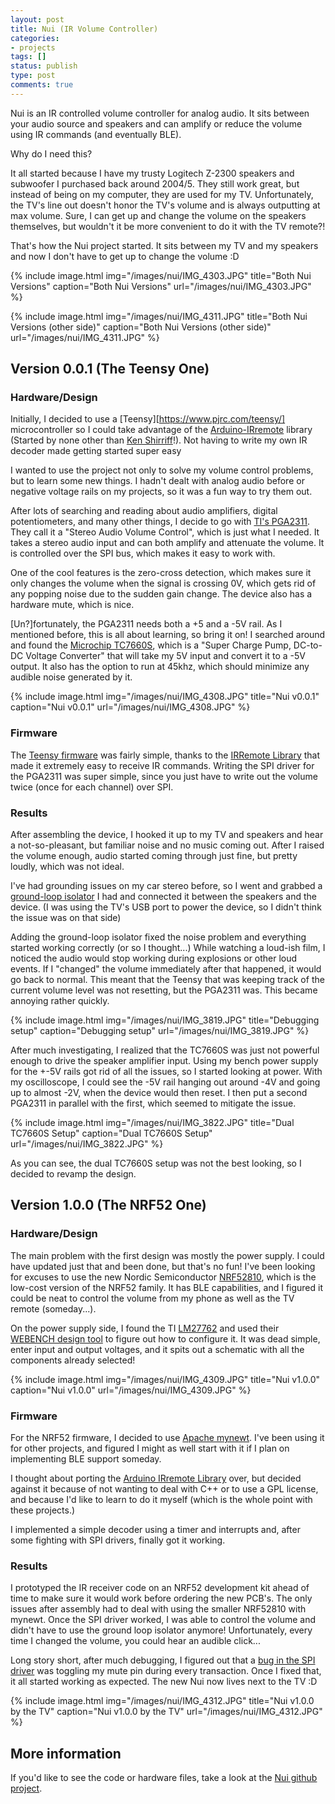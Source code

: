 ```yaml
---
layout: post
title: Nui (IR Volume Controller)
categories:
- projects
tags: []
status: publish
type: post
comments: true
---
```


Nui is an IR controlled volume controller for analog audio. It sits between your audio source and speakers and can amplify or reduce the volume using IR commands (and eventually BLE).

Why do I need this?

It all started because I have my trusty Logitech Z-2300 speakers and subwoofer I purchased back around 2004/5. They still work great, but instead of being on my computer, they are used for my TV. Unfortunately, the TV's line out doesn't honor the TV's volume and is always outputting at max volume. Sure, I can get up and change the volume on the speakers themselves, but wouldn't it be more convenient to do it with the TV remote?!

That's how the Nui project started. It sits between my TV and my speakers and now I don't have to get up to change the volume :D

{% include image.html
            img="/images/nui/IMG_4303.JPG"
            title="Both Nui Versions"
            caption="Both Nui Versions"
            url="/images/nui/IMG_4303.JPG" %}

{% include image.html
            img="/images/nui/IMG_4311.JPG"
            title="Both Nui Versions (other side)"
            caption="Both Nui Versions  (other side)"
            url="/images/nui/IMG_4311.JPG" %}

## Version 0.0.1 (The Teensy One)

### Hardware/Design

Initially, I decided to use a [Teensy][https://www.pjrc.com/teensy/] microcontroller so I could take advantage of the [Arduino-IRremote](https://github.com/z3t0/Arduino-IRremote) library (Started by none other than [Ken Shirriff](http://www.righto.com/2009/08/multi-protocol-infrared-remote-library.html)!). Not having to write my own IR decoder made getting started super easy

I wanted to use the project not only to solve my volume control problems, but to learn some new things. I hadn't dealt with analog audio before or negative voltage rails on my projects, so it was a fun way to try them out.

After lots of searching and reading about audio amplifiers, digital potentiometers, and many other things, I decide to go with [TI's PGA2311](http://www.ti.com/lit/ds/symlink/pga2311.pdf). They call it a "Stereo Audio Volume Control", which is just what I needed. It takes a stereo audio input and can both amplify and attenuate the volume. It is controlled over the SPI bus, which makes it easy to work with.

One of the cool features is the zero-cross detection, which makes sure it only changes the volume when the signal is crossing 0V, which gets rid of any popping noise due to the sudden gain change. The device also has a hardware mute, which is nice.

[Un?]fortunately, the PGA2311 needs both a +5 and a -5V rail. As I mentioned before, this is all about learning, so bring it on! I searched around and found the [Microchip TC7660S](http://ww1.microchip.com/downloads/en/DeviceDoc/20001467C.pdf), which is a "Super Charge Pump, DC-to-DC Voltage Converter" that will take my 5V input and convert it to a -5V output. It also has the option to run at 45khz, which should minimize any audible noise generated by it.

{% include image.html
            img="/images/nui/IMG_4308.JPG"
            title="Nui v0.0.1"
            caption="Nui v0.0.1"
            url="/images/nui/IMG_4308.JPG" %}

### Firmware

The [Teensy firmware](https://github.com/alvarop/nui/blob/master/fw/teensy/nui.ino) was fairly simple, thanks to the [IRRemote Library](https://www.pjrc.com/teensy/td_libs_IRremote.html) that made it extremely easy to receive IR commands. Writing the SPI driver for the PGA2311 was super simple, since you just have to write out the volume twice (once for each channel) over SPI.

### Results

After assembling the device, I hooked it up to my TV and speakers and hear a not-so-pleasant, but familiar noise and no music coming out. After I raised the volume enough, audio started coming through just fine, but pretty loudly, which was not ideal.

I've had grounding issues on my car stereo before, so I went and grabbed a [ground-loop isolator](https://www.aukey.com/products/ground-loop-noise-isolator) I had and connected it between the speakers and the device. (I was using the TV's USB port to power the device, so I didn't think the issue was on that side)

Adding the ground-loop isolator fixed the noise problem and everything started working correctly (or so I thought...) While watching a loud-ish film, I noticed the audio would stop working during explosions or other loud events. If I "changed" the volume immediately after that happened, it would go back to normal. This meant that the Teensy that was keeping track of the current volume level was not resetting, but the PGA2311 was. This became annoying rather quickly.

{% include image.html
            img="/images/nui/IMG_3819.JPG"
            title="Debugging setup"
            caption="Debugging setup"
            url="/images/nui/IMG_3819.JPG" %}

After much investigating, I realized that the TC7660S was just not powerful enough to drive the speaker amplifier input. Using my bench power supply for the +-5V rails got rid of all the issues, so I started looking at power. With my oscilloscope, I could see the -5V rail hanging out around -4V and going up to almost -2V, when the device would then reset. I then put a second PGA2311 in parallel with the first, which seemed to mitigate the issue.

{% include image.html
            img="/images/nui/IMG_3822.JPG"
            title="Dual TC7660S Setup"
            caption="Dual TC7660S Setup"
            url="/images/nui/IMG_3822.JPG" %}

As you can see, the dual TC7660S setup was not the best looking, so I decided to revamp the design.

## Version 1.0.0 (The NRF52 One)

### Hardware/Design

The main problem with the first design was mostly the power supply. I could have updated just that and been done, but that's no fun! I've been looking for excuses to use the new Nordic Semiconductor [NRF52810](https://www.nordicsemi.com/eng/Products/nRF52810), which is the low-cost version of the NRF52 family. It has BLE capabilities, and I figured it could be neat to control the volume from my phone as well as the TV remote (someday...).

On the power supply side, I found the TI [LM27762](http://www.ti.com/product/LM27762) and used their [WEBENCH design tool](https://webench.ti.com/) to figure out how to configure it. It was dead simple, enter input and output voltages, and it spits out a schematic with all the components already selected!

{% include image.html
            img="/images/nui/IMG_4309.JPG"
            title="Nui v1.0.0"
            caption="Nui v1.0.0"
            url="/images/nui/IMG_4309.JPG" %}


### Firmware

For the NRF52 firmware, I decided to use [Apache mynewt](http://mynewt.apache.org/). I've been using it for other projects, and figured I might as well start with it if I plan on implementing BLE support someday.

I thought about porting the [Arduino IRremote Library](https://github.com/z3t0/Arduino-IRremote) over, but decided against it because of not wanting to deal with C++ or to use a GPL license, and because I'd like to learn to do it myself (which is the whole point with these projects.)

I implemented a simple decoder using a timer and interrupts and, after some fighting with SPI drivers, finally got it working.

### Results

I prototyped the IR receiver code on an NRF52 development kit ahead of time to make sure it would work before ordering the new PCB's. The only issues after assembly had to deal with using the smaller NRF52810 with mynewt. Once the SPI driver worked, I was able to control the volume and didn't have to use the ground loop isolator anymore! Unfortunately, every time I changed the volume, you could hear an audible click...

Long story short, after much debugging, I figured out that a [bug in the SPI driver](https://github.com/NordicSemiconductor/nrfx/issues/16) was toggling my mute pin during every transaction. Once I fixed that, it all started working as expected. The new Nui now lives next to the TV :D

{% include image.html
            img="/images/nui/IMG_4312.JPG"
            title="Nui v1.0.0 by the TV"
            caption="Nui v1.0.0 by the TV"
            url="/images/nui/IMG_4312.JPG" %}

## More information

If you'd like to see the code or hardware files, take a look at the [Nui github project](https://github.com/alvarop/nui).
